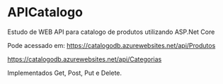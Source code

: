 # APICatalogo

Estudo de WEB API para catalogo de produtos utilizando ASP.Net Core

Pode acessado em:
https://catalogodb.azurewebsites.net/api/Produtos

https://catalogodb.azurewebsites.net/api/Categorias

Implementados Get, Post, Put e Delete.
